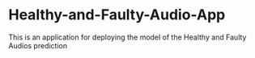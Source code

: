 # Healthy-and-Faulty-Audio-App
This is an application for deploying the model of the Healthy and Faulty Audios prediction
